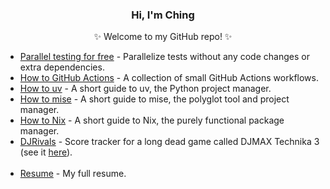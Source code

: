 <div align="center">
    <h3>Hi, I'm Ching</h3>
    <p>✨ Welcome to my GitHub repo! ✨</p>
</div>

- [Parallel testing for free](https://github.com/chingc/tutorial-github-actions#parallel_yml) - Parallelize tests without any code changes or extra dependencies.
- [How to GitHub Actions](https://github.com/chingc/tutorial-github-actions) - A collection of small GitHub Actions workflows.
- [How to uv](https://github.com/chingc/tutorial-uv) - A short guide to uv, the Python project manager.
- [How to mise](https://github.com/chingc/tutorial-mise) - A short guide to mise, the polyglot tool and project manager.
- [How to Nix](https://github.com/chingc/tutorial-nix) - A short guide to Nix, the purely functional package manager.
- [DJRivals](https://github.com/chingc/DJRivals) - Score tracker for a long dead game called DJMAX Technika 3 (see it [here](http://chingc.github.io/DJRivals/)).
</br></br>
- [Resume](https://github.com/chingc/chingc/blob/main/resume.md) - My full resume.

<!--
**chingc/chingc** is a ✨ _special_ ✨ repository because its `README.md` (this file) appears on your GitHub profile.

Here are some ideas to get you started:

- 🔭 I’m currently working on ...
- 🌱 I’m currently learning ...
- 👯 I’m looking to collaborate on ...
- 🤔 I’m looking for help with ...
- 💬 Ask me about ...
- 📫 How to reach me: ...
- 😄 Pronouns: ...
- ⚡ Fun fact: ...
-->
